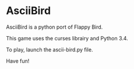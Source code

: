 # AsciiBird

AsciiBird is a python port of Flappy Bird.

This game uses the curses librairy and Python 3.4.

To play, launch the ascii-bird.py file.

Have fun!

